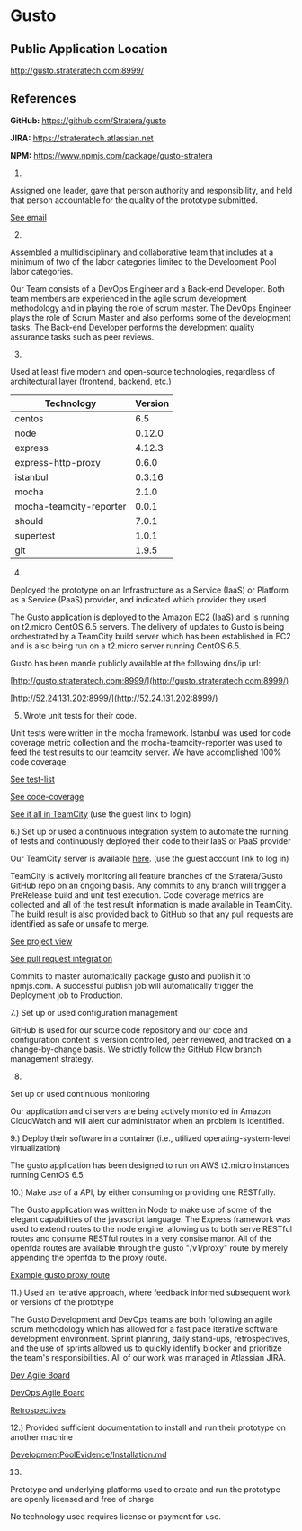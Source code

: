 # Gusto
## Public Application Location 
http://gusto.strateratech.com:8999/

## References
**GitHub:** https://github.com/Stratera/gusto

**JIRA:** https://strateratech.atlassian.net

**NPM:** https://www.npmjs.com/package/gusto-stratera

1)
Assigned one leader, gave that person authority and responsibility, and held that person accountable for the quality of the prototype submitted.

[See email](DevelopmentPoolEvidence/team/TechnicalLeadEmail.JPG)

2)
Assembled a multidisciplinary and collaborative team that includes at a minimum of two of the labor categories limited to the Development Pool labor categories.    

Our Team consists of a DevOps Engineer and a Back-end Developer.  Both team members are experienced in the agile scrum development methodology and in playing the role of scrum master.  The DevOps Engineer plays the role of Scrum Master and also performs some of the development tasks.  The Back-end Developer performs the development quality assurance tasks such as peer reviews.

3)
Used at least five modern and open-source technologies, regardless of architectural layer (frontend, backend, etc.)

| Technology | Version |
| ---------- | ------- |
| centos | 6.5 |
| node | 0.12.0 |
| express | 4.12.3 |
| express-http-proxy | 0.6.0 |
| istanbul | 0.3.16 |
| mocha | 2.1.0 |
| mocha-teamcity-reporter | 0.0.1 |
| should | 7.0.1 |
| supertest | 1.0.1 |
| git |1.9.5 | 


4)
Deployed the prototype on an Infrastructure as a Service (IaaS) or Platform as a Service (PaaS) provider, and indicated which provider they used

The Gusto application is deployed to the Amazon EC2 (IaaS) and is running on t2.micro CentOS 6.5 servers. The delivery of updates to Gusto is being orchestrated by a TeamCity build server which has been established in EC2 and is also being run on a t2.micro server running CentOS 6.5.

Gusto has been mande publicly available at the following dns/ip url:

[http://gusto.strateratech.com:8999/](http://gusto.strateratech.com:8999/)

[http://52.24.131.202:8999/](http://52.24.131.202:8999/)


5) Wrote unit tests for their code.

Unit tests were written in the mocha framework. Istanbul was used for code coverage metric collection and the mocha-teamcity-reporter was used to feed the test results to our teamcity server. We have accomplished 100% code coverage.

[See test-list](DevelopmentPoolEvidence/teamcity/test-list.JPG)

[See code-coverage](DevelopmentPoolEvidence/teamcity/code-coverage.JPG)

[See it all in TeamCity](http://teamcity.strateratech.com:8111/viewLog.html?buildId=105&buildTypeId=Gusto_PreRelease&tab=testsInfo)
(use the guest link to login)

6.) Set up or used a continuous integration system to automate the running of tests and continuously deployed their code to their IaaS or PaaS provider

Our TeamCity server is available [here](http://teamcity.strateratech.com:8111).
(use the guest account link to log in)

TeamCity is actively monitoring all feature branches of the Stratera/Gusto GitHub repo on an ongoing basis. Any commits to any branch will trigger a PreRelease build and unit test execution. Code coverage metrics are collected and all of the test result information is made available in TeamCity. The build result is also provided back to GitHub so that any pull requests are identified as safe or unsafe to merge. 

[See project view](DevelopmentPoolEvidence/teamcity/project-overview.JPG)

[See pull request integration](DevelopmentPoolEvidence/github/pr-teamcity.JPG)

Commits to master automatically package gusto and publish it to npmjs.com. A successful publish job will automatically trigger the Deployment job to Production.

7.) 
Set up or used configuration management

GitHub is used for our source code repository and our code and configuration content is version controlled, peer reviewed, and tracked on a change-by-change basis. We strictly follow the GitHub Flow branch management strategy.

8) 
Set up or used continuous monitoring

Our application and ci servers are being actively monitored in Amazon CloudWatch and will alert our administrator when an problem is identified.

9.) 
Deploy their software in a container (i.e., utilized operating-system-level virtualization)

The gusto application has been designed to run on AWS t2.micro instances running CentOS 6.5.

10.) 
Make use of a API, by either consuming or providing one RESTfully.

The Gusto application was written in Node to make use of some of the elegant capabilities of the javascript language. The Express framework was used to extend routes to the node engine, allowing us to both serve RESTful routes and consume RESTful routes in a very consise manor. All of the openfda routes are available through the gusto "/v1/proxy" route by merely appending the openfda to the proxy route.

[Example gusto proxy route](http://gusto.strateratech.com:8999/v1/proxy/drug/event.json?search=patient.drug.openfda.pharm_class_epc:"nonsteroidal+anti-inflammatory+drug"&count=patient.reaction.reactionmeddrapt.exact)

11.) 
Used an iterative approach, where feedback informed subsequent work or versions of the prototype

The Gusto Development and DevOps teams are both following an agile scrum methodology which has allowed for a fast pace iterative software development environment. Sprint planning, daily stand-ups, retrospectives, and the use of sprints allowed us to quickly identify blocker and prioritize the team's responsibilities. All of our work was managed in Atlassian JIRA.

[Dev Agile Board](DevelopmentPoolEvidence/agile-scrum/Sprint-0-dev.JPG)

[DevOps Agile Board](DevelopmentPoolEvidence/agile-scrum/Sprint-0-devops.JPG)

[Retrospectives](DevelopmentPoolEvidence/agile-scrum/Sprint-0-retrospective.JPG)

12.) 
Provided sufficient documentation to install and run their prototype on another machine

[DevelopmentPoolEvidence/Installation.md](DevelopmentPoolEvidence/Installation.md)

13)
Prototype and underlying platforms used to create and run the prototype are openly licensed and free of charge

No technology used requires license or payment for use.